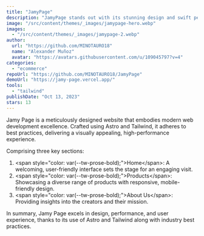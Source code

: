 ```yaml
---
title: "JamyPage"
description: "JamyPage stands out with its stunning design and swift performance, comprising three distinct sections: Home, Products, and About Us."
image: "/src/content/themes/_images/jamypage-hero.webp"
images:
  - "/src/content/themes/_images/jamypage-2.webp"
author:
  url: "https://github.com/MINOTAURO18"
  name: "Alexander Muñoz"
  avatar: "https://avatars.githubusercontent.com/u/109045797?v=4"
categories:
  - "ecommerce"
repoUrl: "https://github.com/MINOTAURO18/JamyPage"
demoUrl: "https://jamy-page.vercel.app/"
tools:
  - "tailwind"
publishDate: "Oct 13, 2023"
stars: 13
---
```


<p>
  Jamy Page is a meticulously designed website that embodies modern web development excellence.
  Crafted using Astro and Tailwind, it adheres to best practices, delivering a visually appealing,
  high-performance experience.
</p>
<p>Comprising three key sections:</p>
<ol>
  <li>
    &lt;span style="color: var(--tw-prose-bold);"&gt;Home&lt;/span&gt;: A welcoming, user-friendly
    interface sets the stage for an engaging visit.
  </li>
  <li>
    &lt;span style="color: var(--tw-prose-bold);"&gt;Products&lt;/span&gt;: Showcasing a diverse
    range of products with responsive, mobile-friendly design.
  </li>
  <li>
    &lt;span style="color: var(--tw-prose-bold);"&gt;About Us&lt;/span&gt;: Providing insights into
    the creators and their mission.
  </li>
</ol>
<p>
  In summary, Jamy Page excels in design, performance, and user experience, thanks to its use of
  Astro and Tailwind along with industry best practices.
</p>
